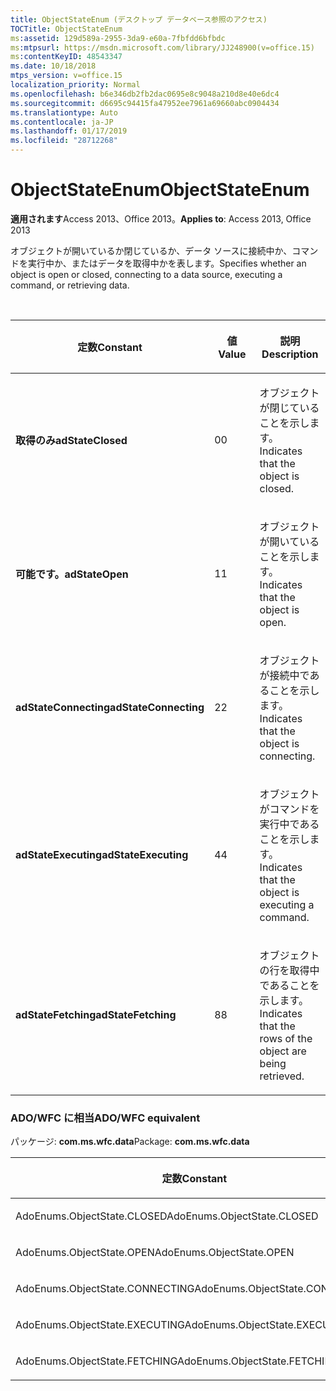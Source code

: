 ```yaml
---
title: ObjectStateEnum (デスクトップ データベース参照のアクセス)
TOCTitle: ObjectStateEnum
ms:assetid: 129d589a-2955-3da9-e60a-7fbfdd6bfbdc
ms:mtpsurl: https://msdn.microsoft.com/library/JJ248900(v=office.15)
ms:contentKeyID: 48543347
ms.date: 10/18/2018
mtps_version: v=office.15
localization_priority: Normal
ms.openlocfilehash: b6e346db2fb2dac0695e8c9048a210d8e40e6dc4
ms.sourcegitcommit: d6695c94415fa47952ee7961a69660abc0904434
ms.translationtype: Auto
ms.contentlocale: ja-JP
ms.lasthandoff: 01/17/2019
ms.locfileid: "28712268"
---
```

# <a name="objectstateenum"></a><span data-ttu-id="c169e-102">ObjectStateEnum</span><span class="sxs-lookup"><span data-stu-id="c169e-102">ObjectStateEnum</span></span>

<span data-ttu-id="c169e-103">**適用されます**Access 2013、Office 2013。</span><span class="sxs-lookup"><span data-stu-id="c169e-103">**Applies to**: Access 2013, Office 2013</span></span>

<span data-ttu-id="c169e-104">オブジェクトが開いているか閉じているか、データ ソースに接続中か、コマンドを実行中か、またはデータを取得中かを表します。</span><span class="sxs-lookup"><span data-stu-id="c169e-104">Specifies whether an object is open or closed, connecting to a data source, executing a command, or retrieving data.</span></span>

<br/>

<table>
<colgroup>
<col style="width: 33%" />
<col style="width: 33%" />
<col style="width: 33%" />
</colgroup>
<thead>
<tr class="header">
<th><p><span data-ttu-id="c169e-105">定数</span><span class="sxs-lookup"><span data-stu-id="c169e-105">Constant</span></span></p></th>
<th><p><span data-ttu-id="c169e-106">値</span><span class="sxs-lookup"><span data-stu-id="c169e-106">Value</span></span></p></th>
<th><p><span data-ttu-id="c169e-107">説明</span><span class="sxs-lookup"><span data-stu-id="c169e-107">Description</span></span></p></th>
</tr>
</thead>
<tbody>
<tr class="odd">
<td><p><span data-ttu-id="c169e-108"><strong>取得のみ</strong></span><span class="sxs-lookup"><span data-stu-id="c169e-108"><strong>adStateClosed</strong></span></span></p></td>
<td><p><span data-ttu-id="c169e-109">0</span><span class="sxs-lookup"><span data-stu-id="c169e-109">0</span></span></p></td>
<td><p><span data-ttu-id="c169e-110">オブジェクトが閉じていることを示します。</span><span class="sxs-lookup"><span data-stu-id="c169e-110">Indicates that the object is closed.</span></span></p></td>
</tr>
<tr class="even">
<td><p><span data-ttu-id="c169e-111"><strong>可能です。</strong></span><span class="sxs-lookup"><span data-stu-id="c169e-111"><strong>adStateOpen</strong></span></span></p></td>
<td><p><span data-ttu-id="c169e-112">1</span><span class="sxs-lookup"><span data-stu-id="c169e-112">1</span></span></p></td>
<td><p><span data-ttu-id="c169e-113">オブジェクトが開いていることを示します。</span><span class="sxs-lookup"><span data-stu-id="c169e-113">Indicates that the object is open.</span></span></p></td>
</tr>
<tr class="odd">
<td><p><span data-ttu-id="c169e-114"><strong>adStateConnecting</strong></span><span class="sxs-lookup"><span data-stu-id="c169e-114"><strong>adStateConnecting</strong></span></span></p></td>
<td><p><span data-ttu-id="c169e-115">2</span><span class="sxs-lookup"><span data-stu-id="c169e-115">2</span></span></p></td>
<td><p><span data-ttu-id="c169e-116">オブジェクトが接続中であることを示します。</span><span class="sxs-lookup"><span data-stu-id="c169e-116">Indicates that the object is connecting.</span></span></p></td>
</tr>
<tr class="even">
<td><p><span data-ttu-id="c169e-117"><strong>adStateExecuting</strong></span><span class="sxs-lookup"><span data-stu-id="c169e-117"><strong>adStateExecuting</strong></span></span></p></td>
<td><p><span data-ttu-id="c169e-118">4</span><span class="sxs-lookup"><span data-stu-id="c169e-118">4</span></span></p></td>
<td><p><span data-ttu-id="c169e-119">オブジェクトがコマンドを実行中であることを示します。</span><span class="sxs-lookup"><span data-stu-id="c169e-119">Indicates that the object is executing a command.</span></span></p></td>
</tr>
<tr class="odd">
<td><p><span data-ttu-id="c169e-120"><strong>adStateFetching</strong></span><span class="sxs-lookup"><span data-stu-id="c169e-120"><strong>adStateFetching</strong></span></span></p></td>
<td><p><span data-ttu-id="c169e-121">8</span><span class="sxs-lookup"><span data-stu-id="c169e-121">8</span></span></p></td>
<td><p><span data-ttu-id="c169e-122">オブジェクトの行を取得中であることを示します。</span><span class="sxs-lookup"><span data-stu-id="c169e-122">Indicates that the rows of the object are being retrieved.</span></span></p></td>
</tr>
</tbody>
</table>


### <a name="adowfc-equivalent"></a><span data-ttu-id="c169e-123">ADO/WFC に相当</span><span class="sxs-lookup"><span data-stu-id="c169e-123">ADO/WFC equivalent</span></span>

<span data-ttu-id="c169e-124">パッケージ: **com.ms.wfc.data**</span><span class="sxs-lookup"><span data-stu-id="c169e-124">Package: **com.ms.wfc.data**</span></span>

<table>
<colgroup>
<col style="width: 100%" />
</colgroup>
<thead>
<tr class="header">
<th><p><span data-ttu-id="c169e-125">定数</span><span class="sxs-lookup"><span data-stu-id="c169e-125">Constant</span></span></p></th>
</tr>
</thead>
<tbody>
<tr class="odd">
<td><p><span data-ttu-id="c169e-126">AdoEnums.ObjectState.CLOSED</span><span class="sxs-lookup"><span data-stu-id="c169e-126">AdoEnums.ObjectState.CLOSED</span></span></p></td>
</tr>
<tr class="even">
<td><p><span data-ttu-id="c169e-127">AdoEnums.ObjectState.OPEN</span><span class="sxs-lookup"><span data-stu-id="c169e-127">AdoEnums.ObjectState.OPEN</span></span></p></td>
</tr>
<tr class="odd">
<td><p><span data-ttu-id="c169e-128">AdoEnums.ObjectState.CONNECTING</span><span class="sxs-lookup"><span data-stu-id="c169e-128">AdoEnums.ObjectState.CONNECTING</span></span></p></td>
</tr>
<tr class="even">
<td><p><span data-ttu-id="c169e-129">AdoEnums.ObjectState.EXECUTING</span><span class="sxs-lookup"><span data-stu-id="c169e-129">AdoEnums.ObjectState.EXECUTING</span></span></p></td>
</tr>
<tr class="odd">
<td><p><span data-ttu-id="c169e-130">AdoEnums.ObjectState.FETCHING</span><span class="sxs-lookup"><span data-stu-id="c169e-130">AdoEnums.ObjectState.FETCHING</span></span></p></td>
</tr>
</tbody>
</table>

